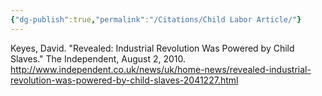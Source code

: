```yaml
---
{"dg-publish":true,"permalink":"/Citations/Child Labor Article/"}
---
```



Keyes, David. "Revealed: Industrial Revolution Was Powered by Child Slaves." The Independent, August 2, 2010. http://www.independent.co.uk/news/uk/home-news/revealed-industrial-revolution-was-powered-by-child-slaves-2041227.html